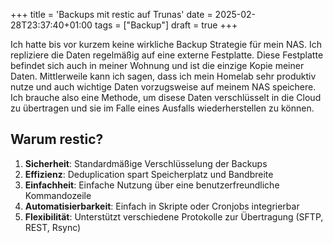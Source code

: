 +++
title = 'Backups mit restic auf Trunas'
date = 2025-02-28T23:37:40+01:00
tags = ["Backup"]
draft = true
+++

Ich hatte bis vor kurzem keine wirkliche Backup Strategie für mein NAS. Ich repliziere die Daten regelmäßig auf eine externe Festplatte. Diese Festplatte befindet sich auch in meiner Wohnung und ist die einzige Kopie meiner Daten. Mittlerweile kann ich sagen, dass ich mein Homelab sehr produktiv nutze und auch wichtige Daten 
vorzugsweise auf meinem NAS speichere.  
Ich brauche also eine Methode, um disese Daten verschlüsselt in die Cloud zu übertragen und sie im Falle eines Ausfalls wiederherstellen zu können.

## Warum restic?

1. **Sicherheit**: Standardmäßige Verschlüsselung der Backups
2. **Effizienz**: Deduplication spart Speicherplatz und Bandbreite
3. **Einfachheit**: Einfache Nutzung über eine benutzerfreundliche Kommandozeile
4. **Automatisierbarkeit**: Einfach in Skripte oder Cronjobs integrierbar
5. **Flexibilität**: Unterstützt verschiedene Protokolle zur Übertragung (SFTP, REST, Rsync)